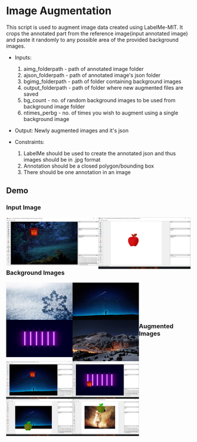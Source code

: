  # Image Augmentation
 
This script is used to augment image data created using LabelMe-MIT. It crops the annotated part from the reference image(input annotated image) and paste it randomly to any possible area of the provided background images. 

- Inputs: 
    1. aimg_folderpath - path of annotated image folder
    2. ajson_folderpath - path of annotated image's json folder 
    3. bgimg_folderpath - path of folder containing background images
    4. output_folderpath - path of folder where new augmented files are saved
    5. bg_count - no. of random background images to be used from background image folder
    6. ntimes_perbg - no. of times you wish to augment using a single background image

- Output: 
    Newly augmented images and it's json

- Constraints: 
    1. LabelMe should be used to create the annotated json and thus images should be in .jpg format
    2. Annotation should be a closed polygon/bounding box  
    3. There should be one annotation in an image                
        
## Demo


### Input Image

<img align="left" width="250px" src="https://github.com/ParulParima/LabelMe-Image-Data-Augment-/blob/main/Images/1.png" />
<img align="left" width="250px" src="https://github.com/ParulParima/LabelMe-Image-Data-Augment-/blob/main/Images/2.png" />

<br />
<br />
<br />
<br />
<br />
<br />

### Background Images

<img align="left" width="180px" src="https://github.com/ParulParima/LabelMe-Image-Data-Augment-/raw/main/background_images/b1.jpg" />
<img align="left" width="180px" src="https://github.com/ParulParima/LabelMe-Image-Data-Augment-/raw/main/background_images/b3.jpg" />
<img align="left" width="180px" src="https://github.com/ParulParima/LabelMe-Image-Data-Augment-/raw/main/background_images/b4.jpg" />
<img align="left" width="180px" src="https://github.com/ParulParima/LabelMe-Image-Data-Augment-/raw/main/background_images/b5.jpg" />

<br />
<br />
<br />
<br />
<br />

### Augmented Images

<img align="left" width="180px" src="https://github.com/ParulParima/LabelMe-Image-Data-Augment-/blob/main/Images/O_1.png" />
<img align="left" width="180px" src="https://github.com/ParulParima/LabelMe-Image-Data-Augment-/blob/main/Images/O_2.png" />
<img align="left" width="180px" src="https://github.com/ParulParima/LabelMe-Image-Data-Augment-/blob/main/Images/O_3.png" />
<img align="left" width="180px" src="https://github.com/ParulParima/LabelMe-Image-Data-Augment-/blob/main/Images/O_4.png" />



